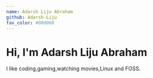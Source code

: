 ```yaml
---
name: Adarsh Liju Abraham
github: Adarsh-Liju
fav_color: #000000
---
```


# Hi, I'm Adarsh Liju Abraham
I like coding,gaming,watching movies,Linux and FOSS.
